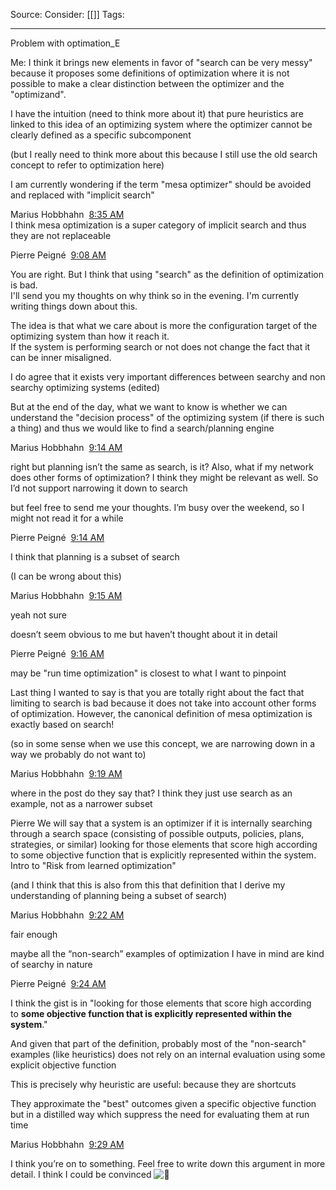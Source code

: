 Source: 
Consider: [[]]
Tags: 
______________
Problem with optimation_E


Me: 
I think it brings new elements in favor of "search can be very messy" because it proposes some definitions of optimization where it is not possible to make a clear distinction between the optimizer and the "optimizand".

I have the intuition (need to think more about it) that pure heuristics are linked to this idea of an optimizing system where the optimizer cannot be clearly defined as a specific subcomponent

(but I really need to think more about this because I still use the old search concept to refer to optimization here)

I am currently wondering if the term "mesa optimizer" should be avoided and replaced with "implicit search"

Marius Hobbhahn  [8:35 AM](https://serialignment-qo78019.slack.com/archives/D04MT54S93K/p1678433711630709)  
I think mesa optimization is a super category of implicit search and thus they are not replaceable

Pierre Peigné  [9:08 AM](https://serialignment-qo78019.slack.com/archives/D04MT54S93K/p1678435696262109)  

You are right. But I think that using "search" as the definition of optimization is bad.  
I'll send you my thoughts on why think so in the evening. I'm currently writing things down about this.

The idea is that what we care about is more the configuration target of the optimizing system than how it reach it.  
If the system is performing search or not does not change the fact that it can be inner misaligned.

I do agree that it exists very important differences between searchy and non searchy optimizing systems (edited) 

But at the end of the day, what we want to know is whether we can understand the "decision process" of the optimizing system (if there is such a thing) and thus we would like to find a search/planning engine

Marius Hobbhahn  [9:14 AM](https://serialignment-qo78019.slack.com/archives/D04MT54S93K/p1678436061700429)  

right but planning isn’t the same as search, is it? Also, what if my network does other forms of optimization? I think they might be relevant as well. So I’d not support narrowing it down to search

but feel free to send me your thoughts. I’m busy over the weekend, so I might not read it for a while

Pierre Peigné  [9:14 AM](https://serialignment-qo78019.slack.com/archives/D04MT54S93K/p1678436097925559)  

I think that planning is a subset of search

(I can be wrong about this)

Marius Hobbhahn  [9:15 AM](https://serialignment-qo78019.slack.com/archives/D04MT54S93K/p1678436131855059)  

yeah not sure

doesn’t seem obvious to me but haven’t thought about it in detail

Pierre Peigné  [9:16 AM](https://serialignment-qo78019.slack.com/archives/D04MT54S93K/p1678436183295509)  

may be "run time optimization" is closest to what I want to pinpoint

Last thing I wanted to say is that you are totally right about the fact that limiting to search is bad because it does not take into account other forms of optimization. However, the canonical definition of mesa optimization is exactly based on search!

(so in some sense when we use this concept, we are narrowing down in a way we probably do not want to)

Marius Hobbhahn  [9:19 AM](https://serialignment-qo78019.slack.com/archives/D04MT54S93K/p1678436379376209)  

where in the post do they say that? I think they just use search as an example, not as a narrower subset

Pierre
We will say that a system is an optimizer if it is internally searching through a search space (consisting of possible outputs, policies, plans, strategies, or similar) looking for those elements that score high according to some objective function that is explicitly represented within the system.
Intro to "Risk from learned optimization"

(and I think that this is also from this that definition that I derive my understanding of planning being a subset of search)

Marius Hobbhahn  [9:22 AM](https://serialignment-qo78019.slack.com/archives/D04MT54S93K/p1678436577598739)  

fair enough

maybe all the “non-search” examples of optimization I have in mind are kind of searchy in nature

Pierre Peigné  [9:24 AM](https://serialignment-qo78019.slack.com/archives/D04MT54S93K/p1678436663041059)  

I think the gist is in "looking for those elements that score high according to **some objective function that is explicitly represented within the system**."

And given that part of the definition, probably most of the "non-search" examples (like heuristics) does not rely on an internal evaluation using some explicit objective function

This is precisely why heuristic are useful: because they are shortcuts

They approximate the "best" outcomes given a specific objective function but in a distilled way which suppress the need for evaluating them at run time

Marius Hobbhahn  [9:29 AM](https://serialignment-qo78019.slack.com/archives/D04MT54S93K/p1678436945229069)  

I think you’re on to something. Feel free to write down this argument in more detail. I think I could be convinced ![:slightly_smiling_face:](https://a.slack-edge.com/production-standard-emoji-assets/14.0/google-medium/1f642.png)